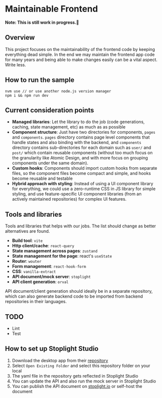 # Maintainable Frontend

**Note: This is still work in progress.:rocket:**

## Overview
This project focuses on the maintainability of the frontend code by keeping everything dead simple. In the end we may maintain the frontend app code for many years and being able to make changes easily can be a vital aspect. Write less.


## How to run the sample

```
nvm use // or use another node.js version manager
npm i && npm run dev
```

## Current consideration points
- **Managed libraries**: Let the library to do the job (code generations, caching, state management, etc) as much as as possible
- **Component structure**: Just have two directories for components, `pages` and `components`. `pages` directory contains page level components that handle states and also binding with the backend, and `components` directory contains sub-directories for each domain such as `user/` and `post/` which contain reusable components (without too much focus on the granularity like Atomic Design, and with more focus on grouping components under the same domain).
- **Custom hooks**: Components should import custom hooks from separate files, so the component files become compact and simple, and hooks become reusable and testable
- **Hybrid approach with styling**: Instead of using a UI component library for everything, we could use a zero-runtime CSS in JS library for simple styling, and use feature-specific UI component libraries (from an actively maintained repositories) for complex UI features.

## Tools and libraries

Tools and libraries that helps with our jobs. The list should change as better alternatives are found.

- **Build tool**: `vite`
- **Http client/cache**: `react-query`
- **State management across pages**: `zustand`
- **State management for the page**: react's `useState`
- **Router**: `wouter`
- **Form management**: `react-hook-form`
- **CSS**: `vanilla-extract`
- **API document/mock server**: `stoplight`
- **API client generation**: `orval`

API document/client generation should ideally be in a separate repository, which can also generate backend code to be imported from backend repositories in their languages.

## TODO

- Lint
- Test

## How to set up Stoplight Studio
1. Download the desktop app from their [repository](https://github.com/stoplightio/studio/releases)
1. Select `Open Existing Folder` and select this repository folder on your local
1. The yaml file in the repository gets reflected in Stoplight Studio
1. You can update the API and also run the mock server in Stoplight Studio
1. You can publish the API document on [stoplight.io](stoplight.io) or self-host the document